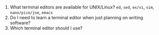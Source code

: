 
1. What terminal editors are available for UNIX/Linux?
    `ed`, `sed`, `ex/vi`, `vim`, `nano/pico/joe`, `emacs`
1. Do I need to learn a terminal editor when just planning on writing software?
1. Which terminal editor should I use?
